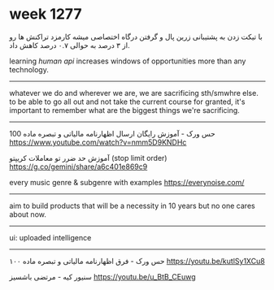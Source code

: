 # week 1277
با تیکت زدن به پشتیبانی زرین پال و گرفتن درگاه اختصاصی میشه کارمزد تراکنش ها رو از ۳ درصد به حوالی ۰.۷ درصد کاهش داد.

learning *human api* increases windows of opportunities more than any technology.

---

whatever we do and wherever we are, we are sacrificing sth/smwhre else.
to be able to go all out and not take the current course for granted, it's important to remember what are the biggest things we're sacrificing.

---

حس ورک - آموزش رایگان ارسال اظهارنامه مالیاتی و تبصره ماده 100
https://www.youtube.com/watch?v=nmm5D9KNDHc

آموزش حد ضرر تو معاملات کریپتو (stop limit order)
https://g.co/gemini/share/a6c401e869c9

every music genre & subgenre with examples
https://everynoise.com/

---

aim to build products that will be a necessity in 10 years but no one cares about now.

---

ui: uploaded intelligence

---

حس ورک - فرق اظهارنامه مالیاتی و تبصره ماده ۱۰۰
https://youtu.be/kutlSy1XCu8

سنیور کیه - مرتضی باشسیز
https://youtu.be/u_BtB_CEuwg